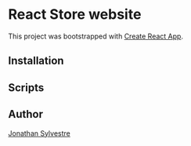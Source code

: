 # React Store website

This project was bootstrapped with [Create React App](https://github.com/facebook/create-react-app).

## Installation

## Scripts

## Author
[Jonathan Sylvestre](https://github.com/Stovenn)